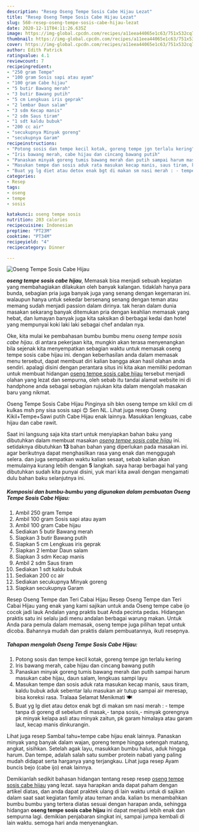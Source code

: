 ```yaml
---
description: "Resep Oseng Tempe Sosis Cabe Hijau Lezat"
title: "Resep Oseng Tempe Sosis Cabe Hijau Lezat"
slug: 560-resep-oseng-tempe-sosis-cabe-hijau-lezat
date: 2020-12-11T04:11:26.635Z
image: https://img-global.cpcdn.com/recipes/a11eea44065e1c63/751x532cq70/oseng-tempe-sosis-cabe-hijau-foto-resep-utama.jpg
thumbnail: https://img-global.cpcdn.com/recipes/a11eea44065e1c63/751x532cq70/oseng-tempe-sosis-cabe-hijau-foto-resep-utama.jpg
cover: https://img-global.cpcdn.com/recipes/a11eea44065e1c63/751x532cq70/oseng-tempe-sosis-cabe-hijau-foto-resep-utama.jpg
author: Edith Patrick
ratingvalue: 4.1
reviewcount: 7
recipeingredient:
- "250 gram Tempe"
- "100 gram Sosis sapi atau ayam"
- "100 gram Cabe hijau"
- "5 butir Bawang merah"
- "3 butir Bawang putih"
- "5 cm Lengkuas iris geprak"
- "2 lembar Daun salam"
- "3 sdm Kecap manis"
- "2 sdm Saus tiram"
- "1 sdt kaldu bubuk"
- "200 cc air"
- "secukupnya Minyak goreng"
- "secukupnya Garam"
recipeinstructions:
- "Potong sosis dan tempe kecil kotak, goreng tempe jgn terlalu kering"
- "Iris bawang merah, cabe hijau dan cincang bawang putih"
- "Panaskan minyak goreng tumis bawang merah dan putih sampai harum masukan cabe hijau, daun salam, lengkuas sampi layu"
- "Masukan tempe dan sosis aduk rata masukan kecap manis, saus tiram, kaldu bubuk aduk sebentar lalu masukan air tutup sampai air meresap, bisa koreksi rasa. Tralaaa Selamat Menikmati 🍽"
- "Buat yg lg diet atau detox enak bgt di makan sm nasi merah : - tempe tanpa di goreng dl sebelum di masak,- tanpa sosis,- minyak gorengnya pk minyak kelapa asli atau minyak zaitun, pk garam himalaya atau garam laut, kecap manis dinkurangin."
categories:
- Resep
tags:
- oseng
- tempe
- sosis

katakunci: oseng tempe sosis 
nutrition: 203 calories
recipecuisine: Indonesian
preptime: "PT23M"
cooktime: "PT34M"
recipeyield: "4"
recipecategory: Dinner

---
```



![Oseng Tempe Sosis Cabe Hijau](https://img-global.cpcdn.com/recipes/a11eea44065e1c63/751x532cq70/oseng-tempe-sosis-cabe-hijau-foto-resep-utama.jpg)

<b><i>oseng tempe sosis cabe hijau</i></b>, Memasak bisa menjadi sebuah kegiatan yang membahagiakan dilakukan oleh banyak kalangan. tidaklah hanya para bunda, sebagian pria juga banyak juga yang senang dengan kegemaran ini. walaupun hanya untuk sekedar bersenang senang dengan teman atau memang sudah menjadi passion dalam dirinya. tak heran dalam dunia masakan sekarang banyak ditemukan pria dengan keahlian memasak yang hebat, dan lumayan banyak juga kita saksikan di berbagai kedai dan hotel yang mempunyai koki laki laki sebagai chef andalan nya.

Oke, kita mulai ke pembahasan bumbu bumbu menu <i>oseng tempe sosis cabe hijau</i>. di antara pekerjaan kita, mungkin akan terasa menyenangkan bila sejenak kita menyempatkan sebagian waktu untuk memasak oseng tempe sosis cabe hijau ini. dengan keberhasilan anda dalam memasak menu tersebut, dapat membuat diri kalian bangga akan hasil olahan anda sendiri. apalagi disini dengan perantara situs ini kita akan memiliki pedoman untuk membuat hidangan <u>oseng tempe sosis cabe hijau</u> tersebut menjadi olahan yang lezat dan sempurna, oleh sebab itu tandai alamat website ini di handphone anda sebagai sebagian rujukan kita dalam mengolah masakan baru yang nikmat.

Oseng Tempe Sosis Cabe Hijau Pinginya sih bkn oseng tempe sm kikil cm di kulkas msh pny sisa sosis sapi 😊 Sen NL. Lihat juga resep Oseng Kikil+Tempe+Sawi putih Cabe Hijau enak lainnya. Masukkan lengkuas, cabe hijau dan cabe rawit.


Saat ini langsung saja kita start untuk menyiapkan bahan baku yang dibutuhkan dalam membuat masakan <u><i>oseng tempe sosis cabe hijau</i></u> ini. setidaknya dibutuhkan <b>13</b> bahan bahan yang diperlukan pada masakan ini. agar berikutnya dapat menghasilkan rasa yang enak dan menggugah selera. dan juga sempatkan waktu kalian sesaat, sebab kalian akan memulainya kurang lebih dengan <b>5</b> langkah. saya harap berbagai hal yang dibutuhkan sudah kita punyai disini, yuk mari kita awali dengan mengamati dulu bahan baku selanjutnya ini.

<!--inarticleads1-->

##### Komposisi dan bumbu-bumbu yang digunakan dalam pembuatan Oseng Tempe Sosis Cabe Hijau:

1. Ambil 250 gram Tempe
1. Ambil 100 gram Sosis sapi atau ayam
1. Ambil 100 gram Cabe hijau
1. Sediakan 5 butir Bawang merah
1. Siapkan 3 butir Bawang putih
1. Siapkan 5 cm Lengkuas iris geprak
1. Siapkan 2 lembar Daun salam
1. Siapkan 3 sdm Kecap manis
1. Ambil 2 sdm Saus tiram
1. Sediakan 1 sdt kaldu bubuk
1. Sediakan 200 cc air
1. Sediakan secukupnya Minyak goreng
1. Siapkan secukupnya Garam


Resep Oseng Tempe dan Teri Cabai Hijau Resep Oseng Tempe dan Teri Cabai Hijau yang enak yang kami sajikan untuk anda Oseng tempe cabe ijo cocok jadi lauk Andalan yang praktis buat Anda pecinta pedas. Hidangan praktis satu ini selalu jadi menu andalan berbagai warung makan. Untuk Anda para pemula dalam memasak, oseng tempe juga pilihan tepat untuk dicoba. Bahannya mudah dan praktis dalam pembuatannya, ikuti resepnya. 

<!--inarticleads2-->

##### Tahapan mengolah Oseng Tempe Sosis Cabe Hijau:

1. Potong sosis dan tempe kecil kotak, goreng tempe jgn terlalu kering
1. Iris bawang merah, cabe hijau dan cincang bawang putih
1. Panaskan minyak goreng tumis bawang merah dan putih sampai harum masukan cabe hijau, daun salam, lengkuas sampi layu
1. Masukan tempe dan sosis aduk rata masukan kecap manis, saus tiram, kaldu bubuk aduk sebentar lalu masukan air tutup sampai air meresap, bisa koreksi rasa. Tralaaa Selamat Menikmati 🍽
1. Buat yg lg diet atau detox enak bgt di makan sm nasi merah : - tempe tanpa di goreng dl sebelum di masak,- tanpa sosis,- minyak gorengnya pk minyak kelapa asli atau minyak zaitun, pk garam himalaya atau garam laut, kecap manis dinkurangin.


Lihat juga resep Sambal tahu+tempe cabe hijau enak lainnya. Panaskan minyak yang banyak dalam wajan, goreng tempe hingga setengah matang, angkat, sisihkan. Setelah agak layu, masukkan bumbu halus, aduk hingga harum. Dan tempe, adalah salah satu sumber protein nabati yang paling mudah didapat serta harganya yang terjangkau. Lihat juga resep Ayam buncis bejo (cabe ijo) enak lainnya. 

Demikianlah sedikit bahasan hidangan tentang resep resep <u>oseng tempe sosis cabe hijau</u> yang lezat. saya harapkan anda dapat paham dengan artikel diatas, dan anda dapat praktek ulang di lain waktu untuk di sajikan dalam saat saat kegiatan family atau teman anda. kalian bs menambahkan bumbu bumbu yang tertera diatas sesuai dengan harapan anda, sehingga hidangan <b>oseng tempe sosis cabe hijau</b> ini dapat menjadi lebih enak dan sempurna lagi. demikian penjabaran singkat ini, sampai jumpa kembali di lain waktu. semoga hari anda menyenangkan.
